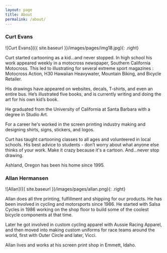 ```yaml
---
layout: page
title: About
permalink: /about/
---
```

### Curt Evans
![Curt Evans]({{ site.baseurl }}/images/pages/img18.jpg){: .right}

Curt started cartooning as a kid...and never stopped. In high school his work appeared weekly in a motocross newspaper, Southern California Motocross. This led to illustrating for several extreme sport magazines : Motocross Action, H30 Hawaiian Heavywater, Mountain Biking, and Bicycle Retailer.

His drawings have appeared on websites, decals, T-shirts, and even an entire bus. He’s illustrated five books, and is currently writing and doing the art for his own kid’s book.

He graduated from the University of California at Santa Barbara with a degree in Studio Art.

For a career he's worked in the screen printing industry making and designing shirts, signs, stickers, and logos.

Curt has taught cartooning classes to all ages and volunteered  in local schools. His best advice to students - don’t worry about what anyone else thinks of your work. Make it crazy because it's a cartoon. And…never stop drawing.

Ashland, Oregon has been his home since 1995.

### Allan Hermansen

![Allan]({{ site.baseurl }}/images/pages/allan.png){: .right}

Allan does all thre printing, fulfillment and shipping for our products. He has been involved in cycling and motorsports since 1986. He started with Salsa Cycles in 1986 working on the shop floor to build some of the coolest bicycle components at that time.

Later he got involved in custom cycling apparel with Aussie Racing Apparel, and then moved into making custom uniforms for race teams around the world, first with Outer Circle and later, Vicci.

Allan lives and works at his screen print shop in Emmett, Idaho.
